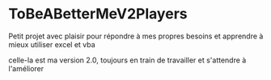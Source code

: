 # ToBeABetterMeV2Players

Petit projet avec plaisir pour répondre à mes propres besoins et apprendre à mieux utiliser excel et vba

celle-la est ma version 2.0, toujours en train de travailler et s'attendre à l'améliorer
